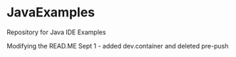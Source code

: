 # JavaExamples
Repository for Java IDE Examples

Modifying the READ.ME
Sept 1 - added dev.container and deleted pre-push